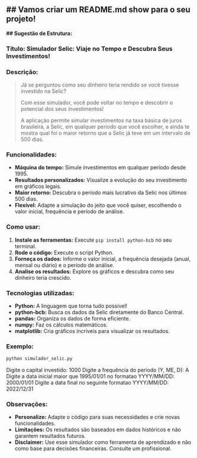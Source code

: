 ## **## Vamos criar um README.md show para o seu projeto!** 

**## Sugestão de Estrutura:**

### **Título:** Simulador Selic: Viaje no Tempo e Descubra Seus Investimentos! 

### **Descrição:**

> Já se perguntou como seu dinheiro teria rendido se você tivesse investido na Selic? 
> 
> Com esse simulador, você pode voltar no tempo e descobrir o potencial dos seus investimentos! 
> 
> A aplicação permite simular investimentos na taxa básica de juros brasileira, a Selic, em qualquer período que você escolher, e ainda te mostra qual foi o maior retorno que a Selic já teve em um intervalo de 500 dias. 

### **Funcionalidades:**

* **Máquina do tempo:** Simule investimentos em qualquer período desde 1995.
* **Resultados personalizados:** Visualize a evolução do seu investimento em gráficos legais.
* **Maior retorno:** Descubra o período mais lucrativo da Selic nos últimos 500 dias.
* **Flexível:** Adapte a simulação do jeito que você quiser, escolhendo o valor inicial, frequência e período de análise.

### **Como usar:**

1. **Instale as ferramentas:** Execute `pip install python-bcb` no seu terminal.
2. **Rode o código:** Execute o script Python.
3. **Forneça os dados:** Informe o valor inicial, a frequência desejada (anual, mensal ou diário) e o período de análise.
4. **Analise os resultados:** Explore os gráficos e descubra como seu dinheiro teria crescido.

### **Tecnologias utilizadas:**

* **Python:** A linguagem que torna tudo possível! 
* **python-bcb:** Busca os dados da Selic diretamente do Banco Central.
* **pandas:** Organiza os dados de forma eficiente.
* **numpy:** Faz os cálculos matemáticos.
* **matplotlib:** Cria gráficos incríveis para visualizar os resultados.

### **Exemplo:**

```bash
python simulador_selic.py
```
Digite o capital investido: 1000
Digite a frequência do período (Y, ME, D): A
Digite a data inicial maior que 1995/01/01 no formatao YYYY/MM/DD: 2000/01/01
Digite a data final no seguinte formatao YYYY/MM/DD: 2022/12/31

### **Observações:**

* **Personalize:** Adapte o código para suas necessidades e crie novas funcionalidades.
* **Limitações:** Os resultados são baseados em dados históricos e não garantem resultados futuros.
* **Disclaimer:** Use esse simulador como ferramenta de aprendizado e não como base para decisões financeiras. Consulte um profissional.
